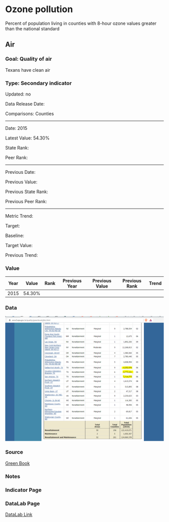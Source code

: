 # Ozone pollution

Percent of population living in counties with 8-hour ozone values greater than the national standard

## Air

### Goal: Quality of air

Texans have clean air

### Type: Secondary indicator

Updated: no

Data Release Date: 

Comparisons: Counties


----

Date: 2015

Latest Value: 54.30% 

State Rank: 

Peer Rank: 


----

Previous Date: 

Previous Value: 

Previous State Rank: 

Previous Peer Rank: 


----
Metric Trend: 

Target: 

Baseline: 

Target Value: 

Previous Trend: 



### Value

| Year      |  Value      | Rank        | Previous Year | Previous Value | Previous Rank | Trend | 
| ----------- | ----------- | ----------- | ----------- | ----------- | ----------- | -----------|
|    2015     |   54.30%    |             |             |             |             |            |

### Data

![sdfd](./images/ozone.PNG)

### Source

[Green Book](https://www3.epa.gov/airquality/greenbook/jbtc.html)

### Notes


### Indicator Page


### DataLab Page

[DataLab Link](https://datalab.texas2036.org/onngqtd/air-quality-statistics-report?accesskey=lpmly)
